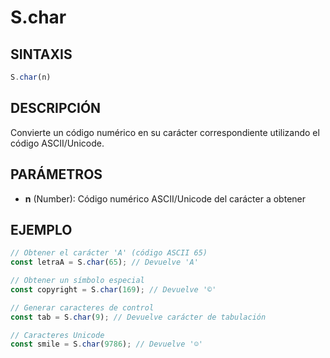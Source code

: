 # S.char

## SINTAXIS
```javascript
S.char(n)
```

## DESCRIPCIÓN
Convierte un código numérico en su carácter correspondiente utilizando el código ASCII/Unicode.

## PARÁMETROS
- **n** (Number): Código numérico ASCII/Unicode del carácter a obtener

## EJEMPLO
```javascript
// Obtener el carácter 'A' (código ASCII 65)
const letraA = S.char(65); // Devuelve 'A'

// Obtener un símbolo especial
const copyright = S.char(169); // Devuelve '©'

// Generar caracteres de control
const tab = S.char(9); // Devuelve carácter de tabulación

// Caracteres Unicode
const smile = S.char(9786); // Devuelve '☺'
```